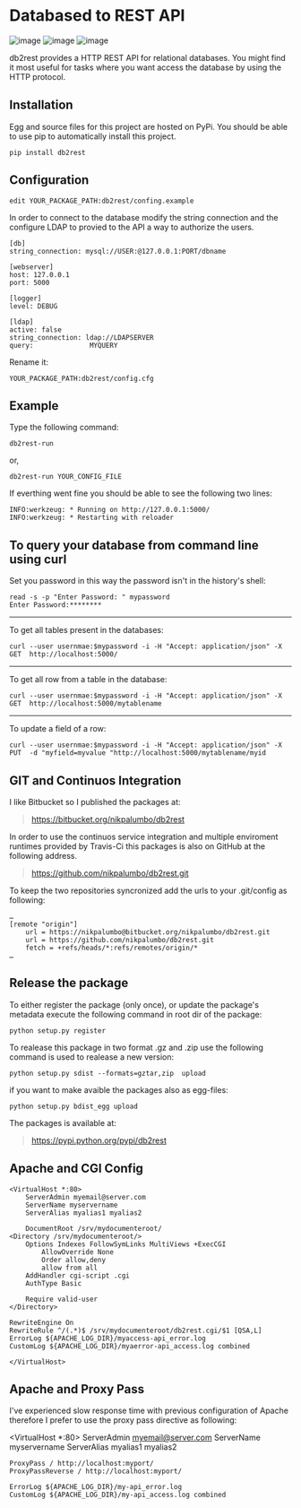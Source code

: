 Databased to REST API
=====================

![image](https://pypip.in/v/db2rest/badge.png) ![image](https://pypip.in/d/db2rest/badge.png)
![image](https://travis-ci.org/nikpalumbo/db2rest.png?branch=master)

db2rest provides a HTTP REST API for relational databases. You might
find it most useful for tasks where you want access the database by
using the HTTP protocol.

Installation
------------

Egg and source files for this project are hosted on PyPi. You should be able to use
pip to automatically install this project.

    pip install db2rest

Configuration
-------------

    edit YOUR_PACKAGE_PATH:db2rest/confing.example

In order to connect to the database modify the string connection and the
configure LDAP to provied to the API a way to authorize the users.

    [db]
    string_connection: mysql://USER:@127.0.0.1:PORT/dbname

    [webserver]
    host: 127.0.0.1
    port: 5000

    [logger]
    level: DEBUG

    [ldap]
    active: false
    string_connection: ldap://LDAPSERVER
    query:              MYQUERY

Rename it:

    YOUR_PACKAGE_PATH:db2rest/config.cfg

Example
-------

Type the following command:

    db2rest-run

or,

    db2rest-run YOUR_CONFIG_FILE 

If everthing went fine you should be able to see the following two
lines:

    INFO:werkzeug: * Running on http://127.0.0.1:5000/
    INFO:werkzeug: * Restarting with reloader

To query your database from command line using curl
---------------------------------------------------

Set you password in this way the password isn't in the history's shell:

    read -s -p "Enter Password: " mypassword
    Enter Password:********

* * * * *

To get all tables present in the databases:

    curl --user usernmae:$mypassword -i -H "Accept: application/json" -X GET  http://localhost:5000/  

* * * * *

To get all row from a table in the database:

    curl --user usernmae:$mypassword -i -H "Accept: application/json" -X GET  http://localhost:5000/mytablename 

* * * * *

To update a field of a row:

    curl --user usernmae:$mypassword -i -H "Accept: application/json" -X PUT  -d "myfield=myvalue "http://localhost:5000/mytablename/myid 


GIT and Continuos Integration
-----------------------------

I like Bitbucket so I published the packages at:

> <https://bitbucket.org/nikpalumbo/db2rest>

In order to use the continuos service integration and multiple enviroment runtimes provided by Travis-Ci this packages is also on GitHub at the following address.

> <https://github.com/nikpalumbo/db2rest.git>

To keep the two repositories syncronized add the urls to your .git/config as following:
	
	…
	[remote "origin"]
		url = https://nikpalumbo@bitbucket.org/nikpalumbo/db2rest.git
	    url = https://github.com/nikpalumbo/db2rest.git
        fetch = +refs/heads/*:refs/remotes/origin/*
	…

Release the package
-------------------
To either register the package (only once), or update the package's metadata execute the following command in root dir of the package:
	
	python setup.py register  


To realease this package in two format .gz and .zip use the following command is used to realease a new version:
	
	python setup.py sdist --formats=gztar,zip  upload

if you want to make avaible the packages also as egg-files:
	 
	python setup.py bdist_egg upload

The packages is available at:

> <https://pypi.python.org/pypi/db2rest>


Apache and CGI Config
---------------------
	<VirtualHost *:80>
    	ServerAdmin myemail@server.com
    	ServerName myservername
    	ServerAlias myalias1 myalias2
   
    	DocumentRoot /srv/mydocumenteroot/
    <Directory /srv/mydocumenteroot/>
	    Options Indexes FollowSymLinks MultiViews +ExecCGI
            AllowOverride None
            Order allow,deny
            allow from all
	    AddHandler cgi-script .cgi
	    AuthType Basic
           
        Require valid-user
    </Directory>
     
    RewriteEngine On
    RewriteRule ^/(.*)$ /srv/mydocumenteroot/db2rest.cgi/$1 [QSA,L]
    ErrorLog ${APACHE_LOG_DIR}/myaccess-api_error.log
    CustomLog ${APACHE_LOG_DIR}/myaerror-api_access.log combined

	</VirtualHost>

Apache and Proxy Pass
---------------------

I've experienced slow response time with previous configuration of Apache 
therefore I prefer to use the proxy pass directive as following:

<VirtualHost *:80>
    ServerAdmin myemail@server.com
  	ServerName myservername
   	ServerAlias myalias1 myalias2
   
    ProxyPass / http://localhost:myport/
    ProxyPassReverse / http://localhost:myport/

    ErrorLog ${APACHE_LOG_DIR}/my-api_error.log
    CustomLog ${APACHE_LOG_DIR}/my-api_access.log combined

</VirtualHost>


